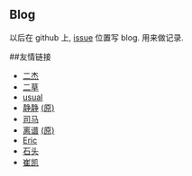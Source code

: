 ## Blog

以后在 github 上, [issue](https://github.com/zhanhongtao/redky-blog/issues) 位置写 blog. 用来做记录.

##友情链接
* [二杰](http://www.cnblogs.com/iancj/)
* [二草](http://www.caoxf.net/)
* [usual](http://meigong.org/)
* [静静](http://jing-ui.com) [(原)](http://blog.sina.com.cn/2010jouick)
* [司马](https://github.com/bravf)
* [离谱](http://jsfiddle.net/user/ganksolo/fiddles/) [(原)](http://www.cnblogs.com/anychem/)
* [Eric](http://www.zuoby.com/)
* [石头](http://jsfiddle.net/user/dashboard/)
* [崔凯](http://uicss.cn/)
